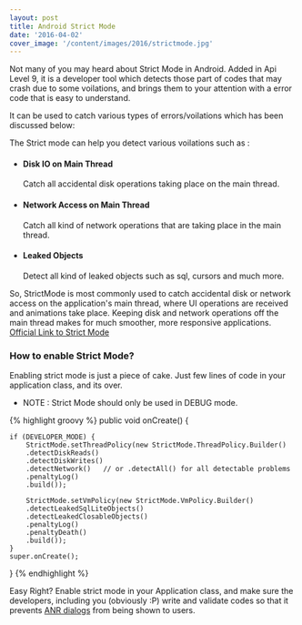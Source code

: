 ```yaml
---
layout: post
title: Android Strict Mode
date: '2016-04-02'
cover_image: '/content/images/2016/strictmode.jpg'
---
```

Not many of you may heard about Strict Mode in Android. Added in Api Level 9, it is a developer tool which detects those part of codes that may crash due to some voilations, and brings them to your attention with a error code that is easy to understand.

It can be used to catch various types of errors/voilations which has been discussed below:

The Strict mode can help you detect various voilations such as :

* #### Disk IO on Main Thread
  Catch all accidental disk operations taking place on the main thread.

* #### Network Access on Main Thread
  Catch all kind of network operations that are taking place in the main thread.

* #### Leaked Objects
  Detect all kind of leaked objects such as sql, cursors and much more.


So, StrictMode is most commonly used to catch accidental disk or network access on the application's main thread, where UI operations are received and animations take place. Keeping disk and network operations off the main thread makes for much smoother, more responsive applications. 
[Official Link to Strict Mode](http://developer.android.com/reference/android/os/StrictMode.html)


### How to enable Strict Mode?

Enabling strict mode is just a piece of cake. Just few lines of code in your application class, and its over.

* NOTE : Strict Mode should only be used in DEBUG mode.

{% highlight groovy %}
public void onCreate() {

    if (DEVELOPER_MODE) {
        StrictMode.setThreadPolicy(new StrictMode.ThreadPolicy.Builder()
        .detectDiskReads()
        .detectDiskWrites()
        .detectNetwork()   // or .detectAll() for all detectable problems
        .penaltyLog()
        .build());
    
        StrictMode.setVmPolicy(new StrictMode.VmPolicy.Builder()
        .detectLeakedSqlLiteObjects()
        .detectLeakedClosableObjects()
        .penaltyLog()
        .penaltyDeath()
        .build());
    }
    super.onCreate();
}
{% endhighlight %}


Easy Right? Enable strict mode in your Application class, and make sure the developers, including you (obviously :P) write and validate codes so that it prevents [ANR dialogs](http://developer.android.com/training/articles/perf-anr.html) from being shown to users.

